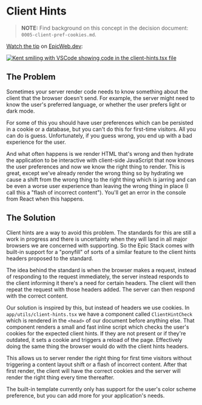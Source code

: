 # Client Hints

> **NOTE:** Find background on this concept in the decision document:
> `0005-client-pref-cookies.md`.

[Watch the tip](https://www.epicweb.dev/tips/use-client-hints-to-eliminate-content-layout-shift)
on [EpicWeb.dev](https://www.epicweb.dev):

[![Kent smiling with VSCode showing code in the client-hints.tsx file](https://github.com/epicweb-dev/epic-stack/assets/1500684/ede18d0a-c117-4c65-9f1e-a87f262e4ce1)](https://www.epicweb.dev/tips/use-client-hints-to-eliminate-content-layout-shift)

## The Problem

Sometimes your server render code needs to know something about the client that
the browser doesn't send. For example, the server might need to know the user's
preferred language, or whether the user prefers light or dark mode.

For some of this you should have user preferences which can be persisted in a
cookie or a database, but you can't do this for first-time visitors. All you can
do is guess. Unfortunately, if you guess wrong, you end up with a bad experience
for the user.

And what often happens is we render HTML that's wrong and then hydrate the
application to be interactive with client-side JavaScript that now knows the
user preferences and now we know the right thing to render. This is great,
except we've already render the wrong thing so by hydrating we cause a shift
from the wrong thing to the right thing which is jarring and can be even a worse
user experience than leaving the wrong thing in place (I call this a "flash of
incorrect content"). You'll get an error in the console from React when this
happens.

## The Solution

Client hints are a way to avoid this problem. The standards for this are still a
work in progress and there is uncertainty when they will land in all major
browsers we are concerned with supporting. So the Epic Stack comes with built-in
support for a "ponyfill" of sorts of a similar feature to the client hints
headers proposed to the standard.

The idea behind the standard is when the browser makes a request, instead of
responding to the request immediately, the server instead responds to the client
informing it there's a need for certain headers. The client will then repeat
the request with those headers added. The server can then respond with the
correct content.

Our solution is inspired by this, but instead of headers we use cookies. In
`app/utils/client-hints.tsx` we have a component called `ClientHintCheck` which
is rendered in the `<head>` of our document before anything else. That component
renders a small and fast inline script which checks the user's cookies for the
expected client hints. If they are not present or if they're outdated, it sets a
cookie and triggers a reload of the page. Effectively doing the same thing the
browser would do with the client hints headers.

This allows us to server render the right thing for first time visitors without
triggering a content layout shift or a flash of incorrect content. After that
first render, the client will have the correct cookies and the server will
render the right thing every time thereafter.

The built-in template currently only has support for the user's color scheme
preference, but you can add more for your application's needs.
